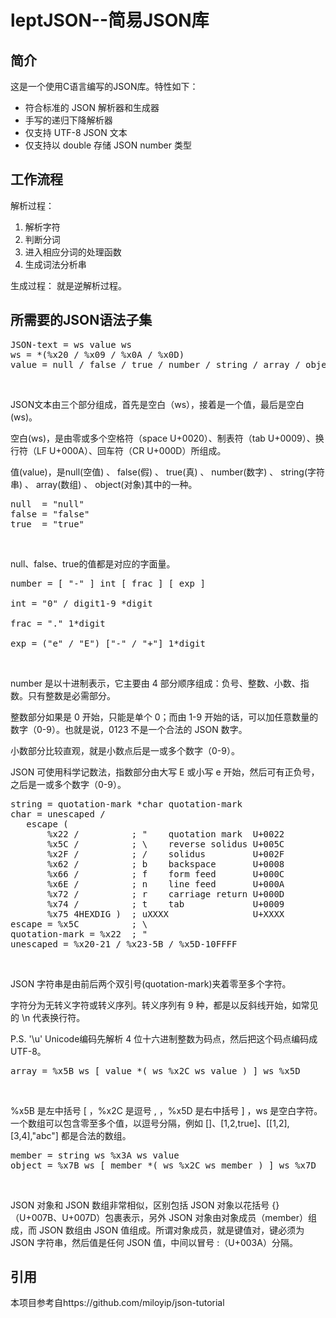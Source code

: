 leptJSON--简易JSON库
===

简介
-----
这是一个使用C语言编写的JSON库。特性如下：

 - 符合标准的 JSON 解析器和生成器
 - 手写的递归下降解析器
 - 仅支持 UTF-8 JSON 文本
 - 仅支持以 double 存储 JSON number 类型

工作流程
-----
解析过程：

 1. 解析字符
 2. 判断分词
 3. 进入相应分词的处理函数
 4. 生成词法分析串

生成过程：
 就是逆解析过程。

所需要的JSON语法子集
-----
<pre>JSON-text = ws value ws 
ws = *(%x20 / %x09 / %x0A / %x0D)
value = null / false / true / number / string / array / object </pre> <br>
JSON文本由三个部分组成，首先是空白（ws），接着是一个值，最后是空白(ws)。

空白(ws)，是由零或多个空格符（space U+0020）、制表符（tab U+0009）、换行符（LF U+000A）、回车符（CR U+000D）所组成。

值(value)，是null(空值) 、 false(假) 、 true(真) 、 number(数字) 、 string(字符串) 、 array(数组) 、 object(对象)其中的一种。

<pre>null  = "null"
false = "false"
true  = "true" </pre> <br>
null、false、true的值都是对应的字面量。

<pre>number = [ "-" ] int [ frac ] [ exp ] <br>
int = "0" / digit1-9 *digit <br>
frac = "." 1*digit <br>
exp = ("e" / "E") ["-" / "+"] 1*digit</pre> <br>
number 是以十进制表示，它主要由 4 部分顺序组成：负号、整数、小数、指数。只有整数是必需部分。

整数部分如果是 0 开始，只能是单个 0；而由 1-9 开始的话，可以加任意数量的数字（0-9）。也就是说，0123 不是一个合法的 JSON 数字。

小数部分比较直观，就是小数点后是一或多个数字（0-9）。

JSON 可使用科学记数法，指数部分由大写 E 或小写 e 开始，然后可有正负号，之后是一或多个数字（0-9）。

<pre>string = quotation-mark *char quotation-mark
char = unescaped /
   escape (
       %x22 /          ; "    quotation mark  U+0022
       %x5C /          ; \    reverse solidus U+005C
       %x2F /          ; /    solidus         U+002F
       %x62 /          ; b    backspace       U+0008
       %x66 /          ; f    form feed       U+000C
       %x6E /          ; n    line feed       U+000A
       %x72 /          ; r    carriage return U+000D
       %x74 /          ; t    tab             U+0009
       %x75 4HEXDIG )  ; uXXXX                U+XXXX
escape = %x5C          ; \
quotation-mark = %x22  ; "
unescaped = %x20-21 / %x23-5B / %x5D-10FFFF</pre> <br>
JSON 字符串是由前后两个双引号(quotation-mark)夹着零至多个字符。

字符分为无转义字符或转义序列。转义序列有 9 种，都是以反斜线开始，如常见的 \n 代表换行符。

P.S.   '\u' Unicode编码先解析 4 位十六进制整数为码点，然后把这个码点编码成 UTF-8。


<pre>array = %x5B ws [ value *( ws %x2C ws value ) ] ws %x5D</pre> <br>
%x5B 是左中括号 [ ，%x2C 是逗号 , ，%x5D 是右中括号 ] ，ws 是空白字符。一个数组可以包含零至多个值，以逗号分隔，例如 []、[1,2,true]、[[1,2],[3,4],"abc"] 都是合法的数组。

<pre>member = string ws %x3A ws value
object = %x7B ws [ member *( ws %x2C ws member ) ] ws %x7D</pre> <br>
JSON 对象和 JSON 数组非常相似，区别包括 JSON 对象以花括号 {}（U+007B、U+007D）包裹表示，另外 JSON 对象由对象成员（member）组成，而 JSON 数组由 JSON 值组成。所谓对象成员，就是键值对，键必须为 JSON 字符串，然后值是任何 JSON 值，中间以冒号 :（U+003A）分隔。

引用
-----
本项目参考自https://github.com/miloyip/json-tutorial
